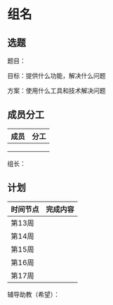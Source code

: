 # 组名

## 选题

题目：

目标：提供什么功能，解决什么问题

方案：使用什么工具和技术解决问题

## 成员分工

| 成员 | 分工 |
| ---- | ---- |
|      |      |
|      |      |
|      |      |

组长：

## 计划

| 时间节点 | 完成内容 |
| -------- | -------- |
| 第13周   |          |
| 第14周   |          |
| 第15周   |          |
| 第16周   |          |
| 第17周   |          |

辅导助教（希望）： 
